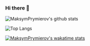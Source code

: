 ### Hi there 👋

![MaksymPrymierov's github stats](https://github-readme-stats.vercel.app/api?username=MaksymPrymierov&show_icons=true&theme=transparent)

![Top Langs](https://github-readme-stats.vercel.app/api/top-langs/?username=anuraghazra&hide=java,javascript)

[![MaksymPrymierov's wakatime stats](https://github-readme-stats.vercel.app/api/wakatime?username=MaksymPrymierov)](https://github.com/MaksymPrymierov/MaksymPrymierov)
